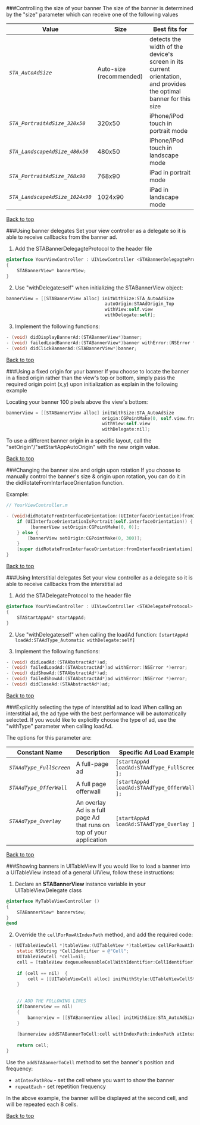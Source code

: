 <a name="top">
<a name="ControllingBannerSize" />
###Controlling the size of your banner
The size of the banner is determined by the "size" parameter which can receive one of the following values

Value | Size | Best fits for
--- | --- | ---
*`STA_AutoAdSize`* | Auto-size (recommended) | detects the width of the device's screen in its current orientation, and provides the optimal banner for this size
*`STA_PortraitAdSize_320x50`* | 320x50 | iPhone/iPod touch in portrait mode
*`STA_LandscapeAdSize_480x50`* | 480x50 | iPhone/iPod touch in landscape mode
*`STA_PortraitAdSize_768x90`* | 768x90 | iPad in portrait mode
*`STA_LandscapeAdSize_1024x90`* | 1024x90 | iPad in landscape mode

[Back to top](#top)

<a name="UsingBannerDelegates" />
###Using banner delegates
Set your view controller as a delegate so it is able to receive callbacks from the banner ad.

1. Add the STABannerDelegagteProtocol to the header file
 ```objectivec
 @interface YourViewController : UIViewController <STABannerDelegagteProtocol>
 {
     STABannerView* bannerView;  
 } 
 ```

2. Use "withDelegate:self" when initializing the STABannerView object:
 ```objectivec
 bannerView = [[STABannerView alloc] initWithSize:STA_AutoAdSize 
                                      autoOrigin:STAAdOrigin_Top                 
                                      withView:self.view 
                                      withDelegate:self];
 ```

3. Implement the following functions:
 ```objectivec
- (void) didDisplayBannerAd:(STABannerView*)banner;
- (void) failedLoadBannerAd:(STABannerView*)banner withError:(NSError *)error;
- (void) didClickBannerAd:(STABannerView*)banner;
 ```

[Back to top](#top)

<a name="UsingFixedOriginBanner" />
###Using a fixed origin for your banner
If you choose to locate the banner in a fixed origin rather than the view's top or bottom, simply pass the required origin point (x,y) upon initialization as explain in the following example

Locating your banner 100 pixels above the view's bottom:
```objectivec
bannerView = [[STABannerView alloc] initWithSize:STA_AutoAdSize 
                                    origin:CGPointMake(0, self.view.frame.size.height - 100) 
                                    withView:self.view 
                                    withDelegate:nil];
```
To use a different banner origin in a specific layout, call the "setOrigin"/"setStartAppAutoOrigin" with the new origin value.

[Back to top](#top)

<a name="ChangingBanner" />
###Changing the banner size and origin upon rotation
If you choose to manually control the banner's size & origin upon rotation, you can do it in the didRotateFromInterfaceOrientation function. 

Example:
```objectivec
// YourViewController.m

- (void)didRotateFromInterfaceOrientation:(UIInterfaceOrientation)fromInterfaceOrientation {
    if (UIInterfaceOrientationIsPortrait(self.interfaceOrientation)) {
         [bannerView setOrigin:CGPointMake(0, 0)];
    } else {	
        [bannerView setOrigin:CGPointMake(0, 300)];
    }
    [super didRotateFromInterfaceOrientation:fromInterfaceOrientation];
}
```

[Back to top](#top)

<a name="UsingInterstitialDelegate" />
###Using Interstitial delegates
Set your view controller as a delegate so it is able to receive callbacks from the interstitial ad

1. Add the STADelegateProtocol to the header file
 ```objectivec
 @interface YourViewController : UIViewController <STADelegateProtocol>
 {
     STAStartAppAd* startAppAd;    
 } 
 ```

2. Use "withDelegate:self" when calling the loadAd function:
 ```[startAppAd loadAd:STAAdType_Automatic withDelegate:self]```

3. Implement the following functions:
 ```objectivec
 - (void) didLoadAd:(STAAbstractAd*)ad;
 - (void) failedLoadAd:(STAAbstractAd*)ad withError:(NSError *)error;
 - (void) didShowAd:(STAAbstractAd*)ad;
 - (void) failedShowAd:(STAAbstractAd*)ad withError:(NSError *)error;
 - (void) didCloseAd:(STAAbstractAd*)ad;
 ```

[Back to top](#top)

<a name="SelectInterstitialType" />
###Explicitly selecting the type of interstitial ad to load
When calling an interstitial ad, the ad type with the best performance will be automatically selected. If you would like to explicitly choose the type of ad, use the "withType" parameter when calling loadAd. 

The options for this parameter are:

Constant Name | Description | Specific Ad Load Example
--- | --- | ---
*`STAAdType_FullScreen`* | A full-page ad | `[startAppAd loadAd:STAAdType_FullScreen ];`
*`STAAdType_OfferWall`* | A full page offerwall | `[startAppAd loadAd:STAAdType_OfferWall ];`
*`STAAdType_Overlay`* | An overlay Ad is a full page Ad that runs on top of your application  | `[startAppAd loadAd:STAAdType_Overlay ];`

[Back to top](#top)

<a name="table-view" />
###Showing banners in UITableView
If you would like to load a banner into a UITableView instead of a general UIView, follow these instructions:

1. Declare an **STABannerView** instance variable in your UITableViewDelegate class

 ```objectivec
 @interface MyTableViewController ()
 {
     STABannerView* bannerview;
 }
 @end
 ```
 
2. Override the ``cellForRowAtIndexPath`` method, and add the required code:

 ```objectivec
  - (UITableViewCell *)tableView:(UITableView *)tableView cellForRowAtIndexPath:(NSIndexPath *)indexPath {
     static NSString *CellIdentifier = @"Cell";
     UITableViewCell *cell=nil;
     cell = [tableView dequeueReusableCellWithIdentifier:CellIdentifier];
     
     if (cell == nil)  {
         cell = [[UITableViewCell alloc] initWithStyle:UITableViewCellStyleDefault  reuseIdentifier:CellIdentifier]; 
     }
    
    
     // ADD THE FOLLOWING LINES
     if(bannerview == nil)
     {
         bannerview = [[STABannerView alloc] initWithSize:STA_AutoAdSize autoOrigin:STAAdOrigin_Top  withView:cell withDelegate:self]; 
     }
    
     [bannerview addSTABannerToCell:cell withIndexPath:indexPath atIntexPathRow:2 repeatEach:8];
    
     return cell;
 }
```

 Use the ``addSTABannerToCell`` method to set the banner's position and frequency:
 + ``atIntexPathRow`` - set the cell where you want to show the banner
 + ``repeatEach`` - set repetition frequency

 In the above example, the banner will be displayed at the second cell, and will be repeated each 8 cells.

[Back to top](#top)


